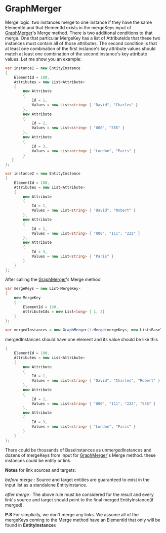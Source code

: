 # GraphMerger
Merge logic: two instances merge to one instance if they have the same ElementId and that ElementId exists in the mergeKeys input of [GraphMerger](https://github.com/mohammad4x/GraphMerger/blob/main/GraphMerger.cs)'s Merge method. There is two
additional conditions to that merge. One that particular MergeKey has a list of AttributeIds that these two instances must contain all of those attributes. The second condition
is that at least one combination of the first instance's key attribute values should match at least one combination of the second instance's key attribute values. Let me show you an example:

```csharp
var instance1 = new EntityInstance
{
    ElementId = 100,
    Attributes = new List<Attribute>
    {
        new Attribute
        {
            Id = 1,
            Values = new List<string> { "David", "Charles" }
        },
        new Attribute
        {
            Id = 2,
            Values = new List<string> { "000", "555" }
        },
        new Attribute
        {
            Id = 3,
            Values = new List<string> { "London", "Paris" }
        }
   }
};

var instance2 = new EntityInstance
{
    ElementId = 100,
    Attributes = new List<Attribute>
    {
        new Attribute
        {
            Id = 1,
            Values = new List<string> { "David", "Robert" }
        },
        new Attribute
        {
            Id = 2,
            Values = new List<string> { "000", "111", "222" }
        },
        new Attribute
        {
            Id = 3,
            Values = new List<string> { "Paris" }
        }
    }
};
```

After calling the [GraphMerger](https://github.com/mohammad4x/GraphMerger/blob/main/GraphMerger.cs)'s Merge method
```csharp 
var mergeKeys = new List<MergeKey> 
{
    new MergeKey 
    {
        ElementId = 100,
        AttributeIds = new List<long> { 1, 3}
    }
};
            
var mergedInstances = new GraphMerger().Merge(mergeKeys, new List<BaseInstance> { instance1, instance2 });
```

mergedInstances should have one element and its value should be like this
```csharp
{
    ElementId = 100,
    Attributes = new List<Attribute> 
    {
        new Attribute 
        {
            Id = 1,
            Values = new List<string> { "David", "Charles", "Robert" }
        },
        new Attribute
        {
            Id = 2,
            Values = new List<string> { "000", "111", "222", "555" }
        },
        new Attribute 
        {
            Id = 3,
            Values = new List<string> { "London", "Paris" }
        }
    }
};
```

There could be thousands of BaseInstances as unmergedInstances and dozens of mergeKeys from input for [GraphMerger](https://github.com/mohammad4x/GraphMerger/blob/main/GraphMerger.cs)'s Merge method. these instances could be entity or link.
 
 **Notes** for link sources and targets:
 
 *before merge* : Source and target entities are guaranteed to exist in the input list as a standalone EntityInstance.
 
 *after merge* : The above rule must be considered for the result and every link's source and target should point to the final merged EntityInstance(if merged).
 
 **P.S**
 For simplicity, we don't merge any links. We assume all of the mergeKeys coming to the Merge method have an ElementId that only will be found in **EntityInstance**s
